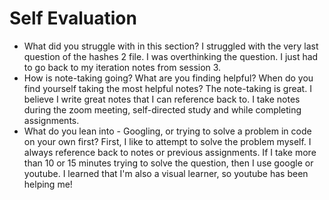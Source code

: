 # Self Evaluation

- What did you struggle with in this section?
I struggled with the very last question of the hashes 2 file. I was overthinking the question. I just had to go back to my iteration notes from session 3.
- How is note-taking going? What are you finding helpful? When do you find yourself taking the most helpful notes?
The note-taking is great. I believe I write great notes that I can reference back to. I take notes during the zoom meeting, self-directed study and while completing assignments.
- What do you lean into - Googling, or trying to solve a problem in code on your own first?
First, I like to attempt to solve the problem myself. I always reference back to notes or previous assignments. If I take more than 10 or 15 minutes trying to solve the question, then I use google or youtube. I learned that I'm also a visual learner, so youtube has been helping me!